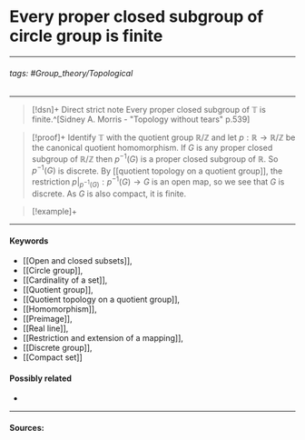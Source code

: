 # Every proper closed subgroup of circle group is finite
***
###### tags: #Group_theory/Topological 
***
>[!dsn]+ Direct strict note
>Every proper closed subgroup of $\mathbb{T}$ is finite.^[Sidney A. Morris - "Topology without tears" p.539]

>[!proof]+
>Identify $\mathbb{T}$ with the quotient group $\mathbb{R}/\mathbb{Z}$ and let $p:\mathbb{R}\to\mathbb{R}/\mathbb{Z}$ be the canonical quotient homomorphism. If $G$ is any proper closed subgroup of $\mathbb{R}/\mathbb{Z}$ then $p^{-1}(G)$ is a proper closed subgroup of $\mathbb{R}$. So $p^{-1}(G)$ is discrete. By [[quotient topology on a quotient group]], the restriction $p|_{p^{-1}(G)}:p^{-1}(G)\to G$ is an open map, so we see that $G$ is discrete. As $G$ is also compact, it is finite. 

>[!example]+ 
>
***
#### Keywords
- [[Open and closed subsets]],
- [[Circle group]],
- [[Cardinality of a set]],
- [[Quotient group]],
- [[Quotient topology on a quotient group]],
- [[Homomorphism]],
- [[Preimage]],
- [[Real line]],
- [[Restriction and extension of a mapping]],
- [[Discrete group]],
- [[Compact set]]
#### Possibly related
- 
***
#### Sources: